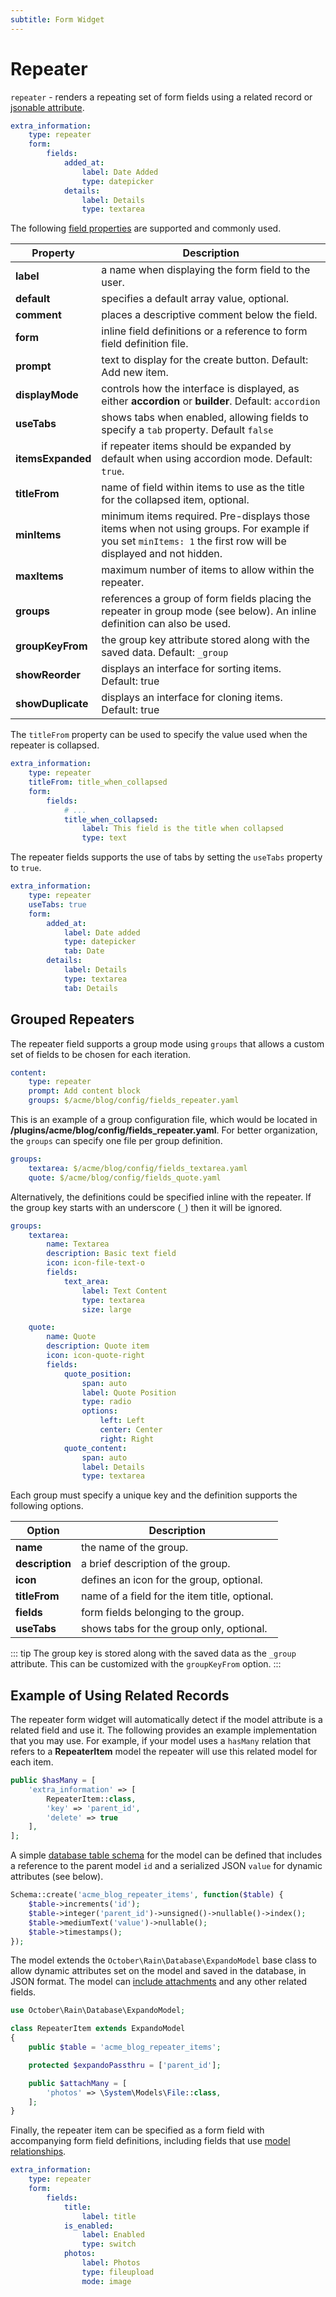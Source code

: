 ```yaml
---
subtitle: Form Widget
---
```

# Repeater

`repeater` - renders a repeating set of form fields using a related record or [jsonable attribute](../../extend/system/models.md).

```yaml
extra_information:
    type: repeater
    form:
        fields:
            added_at:
                label: Date Added
                type: datepicker
            details:
                label: Details
                type: textarea
```

The following [field properties](../form-fields.md) are supported and commonly used.

Property | Description
------------- | -------------
**label** | a name when displaying the form field to the user.
**default** | specifies a default array value, optional.
**comment** | places a descriptive comment below the field.
**form** | inline field definitions or a reference to form field definition file.
**prompt** | text to display for the create button. Default: Add new item.
**displayMode** | controls how the interface is displayed, as either **accordion** or **builder**. Default: `accordion`
**useTabs** | shows tabs when enabled, allowing fields to specify a `tab` property. Default `false`
**itemsExpanded** | if repeater items should be expanded by default when using accordion mode. Default: `true`.
**titleFrom** | name of field within items to use as the title for the collapsed item, optional.
**minItems** | minimum items required. Pre-displays those items when not using groups. For example if you set `minItems: 1` the first row will be displayed and not hidden.
**maxItems** | maximum number of items to allow within the repeater.
**groups** | references a group of form fields placing the repeater in group mode (see below). An inline definition can also be used.
**groupKeyFrom** | the group key attribute stored along with the saved data. Default: `_group`
**showReorder** | displays an interface for sorting items. Default: true
**showDuplicate** | displays an interface for cloning items. Default: true

The `titleFrom` property can be used to specify the value used when the repeater is collapsed.

```yaml
extra_information:
    type: repeater
    titleFrom: title_when_collapsed
    form:
        fields:
            # ...
            title_when_collapsed:
                label: This field is the title when collapsed
                type: text
```

The repeater fields supports the use of tabs by setting the `useTabs` property to `true`.

```yaml
extra_information:
    type: repeater
    useTabs: true
    form:
        added_at:
            label: Date added
            type: datepicker
            tab: Date
        details:
            label: Details
            type: textarea
            tab: Details
```

## Grouped Repeaters

The repeater field supports a group mode using `groups` that allows a custom set of fields to be chosen for each iteration.

```yaml
content:
    type: repeater
    prompt: Add content block
    groups: $/acme/blog/config/fields_repeater.yaml
```

This is an example of a group configuration file, which would be located in **/plugins/acme/blog/config/fields_repeater.yaml**. For better organization, the `groups` can specify one file per group definition.

```yaml
groups:
    textarea: $/acme/blog/config/fields_textarea.yaml
    quote: $/acme/blog/config/fields_quote.yaml
```

Alternatively, the definitions could be specified inline with the repeater. If the group key starts with an underscore (`_`) then it will be ignored.

```yaml
groups:
    textarea:
        name: Textarea
        description: Basic text field
        icon: icon-file-text-o
        fields:
            text_area:
                label: Text Content
                type: textarea
                size: large

    quote:
        name: Quote
        description: Quote item
        icon: icon-quote-right
        fields:
            quote_position:
                span: auto
                label: Quote Position
                type: radio
                options:
                    left: Left
                    center: Center
                    right: Right
            quote_content:
                span: auto
                label: Details
                type: textarea
```

Each group must specify a unique key and the definition supports the following options.

Option | Description
------------- | -------------
**name** | the name of the group.
**description** | a brief description of the group.
**icon** | defines an icon for the group, optional.
**titleFrom** | name of a field for the item title, optional.
**fields** | form fields belonging to the group.
**useTabs** | shows tabs for the group only, optional.

::: tip
The group key is stored along with the saved data as the `_group` attribute. This can be customized with the `groupKeyFrom` option.
:::

## Example of Using Related Records

The repeater form widget will automatically detect if the model attribute is a related field and use it. The following provides an example implementation that you may use. For example, if your model uses a `hasMany` relation that refers to a **RepeaterItem** model the repeater will use this related model for each item.

```php
public $hasMany = [
    'extra_information' => [
        RepeaterItem::class,
        'key' => 'parent_id',
        'delete' => true
    ],
];
```

A simple [database table schema](../../extend/database/structure.md) for the model can be defined that includes a reference to the parent model `id` and a serialized JSON `value` for dynamic attributes (see below).

```php
Schema::create('acme_blog_repeater_items', function($table) {
    $table->increments('id');
    $table->integer('parent_id')->unsigned()->nullable()->index();
    $table->mediumText('value')->nullable();
    $table->timestamps();
});
```

The model extends the `October\Rain\Database\ExpandoModel` base class to allow dynamic attributes set on the model and saved in the database, in JSON format. The model can [include attachments](../../extend/database/attachments.md) and any other related fields.

```php
use October\Rain\Database\ExpandoModel;

class RepeaterItem extends ExpandoModel
{
    public $table = 'acme_blog_repeater_items';

    protected $expandoPassthru = ['parent_id'];

    public $attachMany = [
        'photos' => \System\Models\File::class,
    ];
}
```

Finally, the repeater item can be specified as a form field with accompanying form field definitions, including fields that use [model relationships](../../extend/database/relations.md).

```yaml
extra_information:
    type: repeater
    form:
        fields:
            title:
                label: title
            is_enabled:
                label: Enabled
                type: switch
            photos:
                label: Photos
                type: fileupload
                mode: image
```
